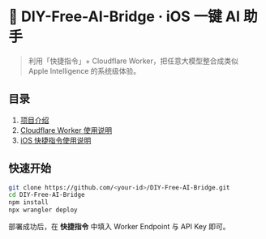 # 📱 DIY-Free-AI-Bridge · iOS 一键 AI 助手
> 利用「快捷指令」+ Cloudflare Worker，把任意大模型整合成类似 Apple Intelligence 的系统级体验。

## 目录
1. [项目介绍](docs/intro.md)
2. [Cloudflare Worker 使用说明](docs/cloudflare-worker/overview.md)
3. [iOS 快捷指令使用说明](docs/ios-shortcut/usage.md)

## 快速开始
```bash
git clone https://github.com/<your-id>/DIY-Free-AI-Bridge.git
cd DIY-Free-AI-Bridge
npm install
npx wrangler deploy
```
部署成功后，在 **快捷指令** 中填入 Worker Endpoint 与 API Key 即可。
